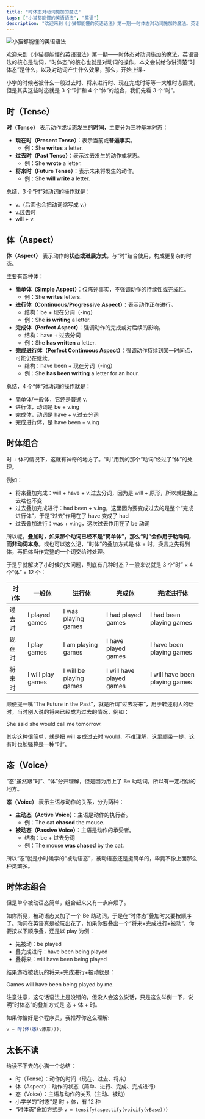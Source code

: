 ```yaml
---
title: "时体态对动词施加的魔法"
tags: ["小猫都能懂的英语语法", "英语"]
description: "欢迎来到《小猫都能懂的英语语法》第一期——时体态对动词施加的魔法。英语语法的核心是动词，“时体态”的核心也就是对动词的操作，本文尝试给你讲清楚“时体态”是什么，以及对动词产生什么效果，那么，开始上课~"
---
```


![小猫都能懂的英语语法](https://img.ssshooter.com/img/cats/1.jpg)

欢迎来到《小猫都能懂的英语语法》第一期——时体态对动词施加的魔法。英语语法的核心是动词，“时体态”的核心也就是对动词的操作，本文尝试给你讲清楚“时体态”是什么，以及对动词产生什么效果，那么，开始上课~

小学的时候老被什么一般过去时、将来进行时、现在完成时等等一大堆时态困扰，但是其实这些时态就是 3 个“时”和 4 个“体”的组合，我们先看 3 个“时”。

## 时（Tense）

**时（Tense）** 表示动作或状态发生的**时间**，主要分为三种基本时态：

- **现在时（Present Tense）**：表示当前或**普遍事实**。
  - 例：She **writes** a letter.
- **过去时（Past Tense）**：表示过去发生的动作或状态。
  - 例：She **wrote** a letter.
- **将来时（Future Tense）**：表示未来将发生的动作。
  - 例：She **will write** a letter.

总结，3 个“时”对动词的操作就是：

- v.（后面也会把动词缩写成 v.）
- v.过去时
- will + v.

## 体（Aspect）

**体（Aspect）** 表示动作的**状态或进展方式**，与“时”结合使用，构成更复杂的时态。

主要有四种体：

- **简单体（Simple Aspect）**：仅陈述事实，不强调动作的持续性或完成性。
  - 例：She **writes** letters.
- **进行体（Continuous/Progressive Aspect）**：表示动作正在进行。
  - 结构：be + 现在分词（-ing）
  - 例：She **is writing** a letter.
- **完成体（Perfect Aspect）**：强调动作的完成或对后续的影响。
  - 结构：have + 过去分词
  - 例：She **has written** a letter.
- **完成进行体（Perfect Continuous Aspect）**：强调动作持续到某一时间点，可能仍在继续。
  - 结构：have been + 现在分词（-ing）
  - 例：She **has been writing** a letter for an hour.

总结，4 个“体”对动词的操作就是：

- 简单体/一般体，它还是普通 v.
- 进行体，动词是 be + v.ing
- 完成体，动词是 have + v.过去分词
- 完成进行体，是 have been + v.ing

## 时体组合

时 + 体的情况下，这就有神奇的地方了。“时”用到的那个“动词”经过了“体”的处理。

例如：

- 将来叠加完成：will + have + v.过去分词，因为是 will + 原形，所以就是接上去啥也不变
- 过去叠加完成进行：had been + v.ing，这里因为要变成过去的是整个“完成进行体”，于是“过去”作用在了 have 变成了 had
- 过去叠加进行：was + v.ing，这次过去作用在了 be 动词

所以呢，**叠加时，如果那个动词已经不是“简单体”，那么“时”会作用于助动词，而非动词本身**。或也可以这么记，“时体”的叠加方式是 体 + 时，换言之先得到体，再把体当作完整的一个词交给时处理。

于是乎就解决了小时候的大问题，到底有几种时态？一般来说就是 3 个“时” × 4 个“体” = 12 个：

| 时\体  | 一般体            | 进行体                  | 完成体                   | 完成进行体                     |
| ------ | ----------------- | ----------------------- | ------------------------ | ------------------------------ |
| 过去时 | I played games    | I was playing games     | I had played games       | I had been playing games       |
| 现在时 | I play games      | I am playing games      | I have played games      | I have been playing games      |
| 将来时 | I will play games | I will be playing games | I will have played games | I will have been playing games |

顺便提一嘴“The Future in the Past”，就是所谓“过去将来”，用于转述别人的话时，当时别人说的将来已经成为过去的情况，例如：

She said she would call me tomorrow.

其实这种很简单，就是把 will 变成过去时 would，不难理解，这里顺带一提，这有时也勉强算是一种“时”。

## 态（Voice）

“态”虽然跟“时”、“体”分开理解，但是因为用上了 Be 助动词，所以有一定相似的地方。

**态（Voice）** 表示主语与动作的关系，分为两种：

- **主动态（Active Voice）**：主语是动作的执行者。
  - 例：The cat **chased** the mouse.
- **被动态（Passive Voice）**：主语是动作的承受者。
  - 结构：be + 过去分词
  - 例：The mouse **was chased** by the cat.

所以“态”就是小时候学的“被动语态”，被动语态还是挺简单的，毕竟不像上面那么种类繁多。

## 时体态组合

但是单个被动语态简单，组合起来又有一点麻烦了。

如你所见，被动语态又加了一个 Be 助动词，于是在“时体态”叠加时又要按顺序了。动词在英语真是被玩出花了，如果你要叠出一个“将来+完成进行+被动”，你要按以下顺序叠，还是以 play 为例：

- 先被动：be played
- 叠完成进行：have been being played
- 叠将来：will have been being played

结果游戏被我玩的将来+完成进行+被动就是：

Games will have been being played by me.

注意注意，这句话语法上是没错的，但没人会这么说话，只是这么举例一下，说明“时体态”的叠加方式是 态 + 体 + 时。

如果你恰好是个程序员，我推荐你这么理解:

```ts
v = 时(体(态(v原形)));
```

## 太长不读

给读不下去的小猫一个总结：

- 时（Tense）：动作的时间（现在、过去、将来）
- 体（Aspect）：动作的状态（简单、进行、完成、完成进行）
- 态（Voice）：主语与动作的关系（主动、被动）
- 小学学的“时态”是 时 + 体，有 12 种
- “时体态”叠加方式是 `v = tensify(aspectify(voicify(vBase)))`
